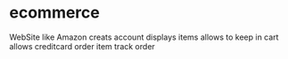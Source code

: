 # ecommerce
WebSite like Amazon
creats account
displays items
allows to keep in cart
allows creditcard
order item
track order
